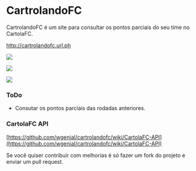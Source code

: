 # CartrolandoFC
CartrolandoFC é um site para consultar os pontos parciais do seu time no CartolaFC.

http://cartrolandofc.url.ph

![](https://raw.github.com/wgenial/cartrolandofc/master/images/site/screen1.png)

![](https://raw.github.com/wgenial/cartrolandofc/master/images/site/screen2.png)

![](https://raw.github.com/wgenial/cartrolandofc/master/images/site/screen3.png)

### ToDo
- Consutar os pontos parciais das rodadas anteriores.

### CartolaFC API

[https://github.com/wgenial/cartrolandofc/wiki/CartolaFC-API](https://github.com/wgenial/cartrolandofc/wiki/CartolaFC-API)

Se você quiser contribuir com melhorias é só fazer um fork do projeto e enviar um pull request.
